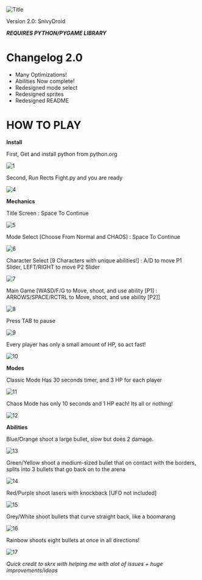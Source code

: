 ![Title](https://i.imgur.com/pvWhary.png) 

Version 2.0: SnivyDroid

***REQUIRES PYTHON/PYGAME LIBRARY***

# Changelog 2.0
- Many Optimizations!
- Abilities Now complete!
- Redesigned mode select
- Redesigned sprites
- Redesigned README

# HOW TO PLAY

**Install**

First, Get and install python from python.org

![1](https://i.imgur.com/Dy3sHw3.png)

Second, Run Rects Fight.py and you are ready

![4](https://i.imgur.com/Ixv1vJf.png)

**Mechanics**

Title Screen : Space To Continue

![5](https://i.imgur.com/uk1GMKk.png)

Mode Select [Choose From Normal and CHAOS] : Space To Continue

![6](https://i.imgur.com/yPTGWau.png)

Character Select [9 Characters with unique abilities!] : A/D to move P1 Slider, LEFT/RIGHT to move P2 Slider

![7](https://i.imgur.com/2OW69lV.png)

Main Game [WASD/F/G to Move, shoot, and use ability [P1] : ARROWS/SPACE/RCTRL to Move, shoot, and use ability [P2]]

![8](https://i.imgur.com/8RrBSpV.png)

Press TAB to pause

![9](https://i.imgur.com/cYFA7mn.png)

Every player has only a small amount of HP, so act fast!

![10](https://i.imgur.com/nUA0FRd.png)

**Modes**

Classic Mode Has 30 seconds timer, and 3 HP for each player

![11](https://i.imgur.com/v0KaTQS.png)

Chaos Mode has only 10 seconds and 1 HP each! Its all or nothing!

![12](https://i.imgur.com/ztXTsc2.png)

**Abilities**

Blue/Orange shoot a large bullet, slow but does 2 damage.

![13](https://i.imgur.com/x05BPM4.png)

Green/Yellow shoot a medium-sized bullet that on contact with the borders, splits into 3 bullets that go back on to the arena

![14](https://i.imgur.com/ieP1yTr.png)

Red/Purple shoot lasers with knockback [UFO not included]

![15](https://i.imgur.com/iOvKyR2.png)

Grey/White shoot bullets that curve straight back, like a boomarang

![16](https://i.imgur.com/Y8g7m2z.png)

Rainbow shoots eight bullets at once in all directions!

![17](https://i.imgur.com/uQh88W4.png)

*Quick credit to skrx with helping me with alot of issues + huge improvements/ideas*
